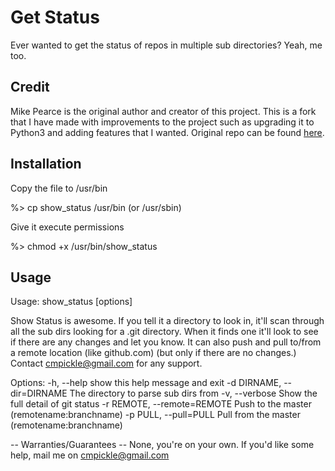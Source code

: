 # Get Status
Ever wanted to get the status of repos in multiple sub directories? Yeah, me 
too.

## Credit
Mike Pearce is the original author and creator of this project. This is a fork
that I have made with improvements to the project such as upgrading it to Python3
and adding features that I wanted. Original repo can be found [here](https://github.com/MikePearce/Git-Status).

## Installation
Copy the file to /usr/bin

%> cp show_status /usr/bin (or /usr/sbin)

Give it execute permissions

%> chmod +x /usr/bin/show_status

## Usage
Usage: show_status [options]

Show Status is awesome. If you tell it a directory to look in, it'll scan
through all the sub dirs looking for a .git directory. When it finds one it'll
look to see if there are any changes and let you know. It can also push and
pull to/from a remote location (like github.com) (but only if there are no
changes.) Contact cmpickle@gmail.com for any support.

Options:
  -h, --help            show this help message and exit
  -d DIRNAME, --dir=DIRNAME
                        The directory to parse sub dirs from
  -v, --verbose         Show the full detail of git status
  -r REMOTE, --remote=REMOTE
                        Push to the master (remotename:branchname)
  -p PULL, --pull=PULL  Pull from the master (remotename:branchname)


-- Warranties/Guarantees --
None, you're on your own. If you'd like some help, mail me on cmpickle@gmail.com
